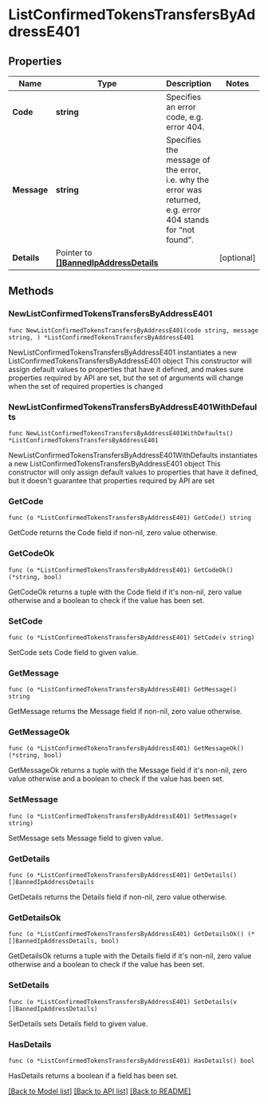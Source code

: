 # ListConfirmedTokensTransfersByAddressE401

## Properties

Name | Type | Description | Notes
------------ | ------------- | ------------- | -------------
**Code** | **string** | Specifies an error code, e.g. error 404. | 
**Message** | **string** | Specifies the message of the error, i.e. why the error was returned, e.g. error 404 stands for “not found”. | 
**Details** | Pointer to [**[]BannedIpAddressDetails**](BannedIpAddressDetails.md) |  | [optional] 

## Methods

### NewListConfirmedTokensTransfersByAddressE401

`func NewListConfirmedTokensTransfersByAddressE401(code string, message string, ) *ListConfirmedTokensTransfersByAddressE401`

NewListConfirmedTokensTransfersByAddressE401 instantiates a new ListConfirmedTokensTransfersByAddressE401 object
This constructor will assign default values to properties that have it defined,
and makes sure properties required by API are set, but the set of arguments
will change when the set of required properties is changed

### NewListConfirmedTokensTransfersByAddressE401WithDefaults

`func NewListConfirmedTokensTransfersByAddressE401WithDefaults() *ListConfirmedTokensTransfersByAddressE401`

NewListConfirmedTokensTransfersByAddressE401WithDefaults instantiates a new ListConfirmedTokensTransfersByAddressE401 object
This constructor will only assign default values to properties that have it defined,
but it doesn't guarantee that properties required by API are set

### GetCode

`func (o *ListConfirmedTokensTransfersByAddressE401) GetCode() string`

GetCode returns the Code field if non-nil, zero value otherwise.

### GetCodeOk

`func (o *ListConfirmedTokensTransfersByAddressE401) GetCodeOk() (*string, bool)`

GetCodeOk returns a tuple with the Code field if it's non-nil, zero value otherwise
and a boolean to check if the value has been set.

### SetCode

`func (o *ListConfirmedTokensTransfersByAddressE401) SetCode(v string)`

SetCode sets Code field to given value.


### GetMessage

`func (o *ListConfirmedTokensTransfersByAddressE401) GetMessage() string`

GetMessage returns the Message field if non-nil, zero value otherwise.

### GetMessageOk

`func (o *ListConfirmedTokensTransfersByAddressE401) GetMessageOk() (*string, bool)`

GetMessageOk returns a tuple with the Message field if it's non-nil, zero value otherwise
and a boolean to check if the value has been set.

### SetMessage

`func (o *ListConfirmedTokensTransfersByAddressE401) SetMessage(v string)`

SetMessage sets Message field to given value.


### GetDetails

`func (o *ListConfirmedTokensTransfersByAddressE401) GetDetails() []BannedIpAddressDetails`

GetDetails returns the Details field if non-nil, zero value otherwise.

### GetDetailsOk

`func (o *ListConfirmedTokensTransfersByAddressE401) GetDetailsOk() (*[]BannedIpAddressDetails, bool)`

GetDetailsOk returns a tuple with the Details field if it's non-nil, zero value otherwise
and a boolean to check if the value has been set.

### SetDetails

`func (o *ListConfirmedTokensTransfersByAddressE401) SetDetails(v []BannedIpAddressDetails)`

SetDetails sets Details field to given value.

### HasDetails

`func (o *ListConfirmedTokensTransfersByAddressE401) HasDetails() bool`

HasDetails returns a boolean if a field has been set.


[[Back to Model list]](../README.md#documentation-for-models) [[Back to API list]](../README.md#documentation-for-api-endpoints) [[Back to README]](../README.md)


